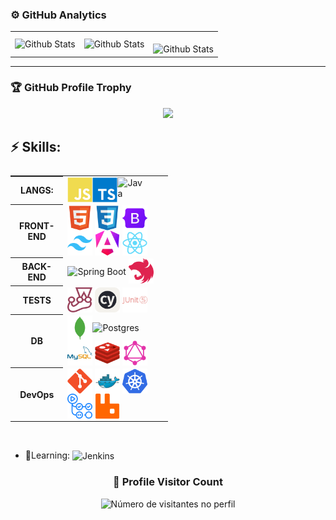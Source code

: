 ### ⚙️ GitHub Analytics

<table style="width:100%">
  <tr>
    <td>
      <img
        align="left"
        src="https://github-readme-stats.vercel.app/api?username=wesnds&theme=dark&hide_border=false&include_all_commits=true"
        alt="Github Stats"
      />
    </td>
    <td>
      <img
        align="left"
        src="https://github-readme-stats.vercel.app/api/top-langs/?username=wesnds&theme=dark&hide_border=false&include_all_commits=true&count_private=true&layout=compact"
        alt="Github Stats"
      />
    </td>
    <td>
      <br />
      <img
        align="left"
        src="https://github-readme-streak-stats.herokuapp.com/?user=wesnds&theme=dark&hide_border=false"
        alt="Github Stats"
      />
    </td>
  </tr>
</table>

---

### 🏆 GitHub Profile Trophy

<p align="center">
  <a
    href="https://github.com/wesnds/github-profile-trophy"
    title="repositório de troféus"
  >
    <img
      width="800"
      src="https://github-profile-trophy.vercel.app/?username=wesnds&column=8&theme=darkhub&no-frame=true&no-bg=true"
    />
  </a>
</p>

## ⚡ Skills:

<table style="width:100%;display:grid;grid-template-columns:1fr 1fr">
  <tr>
    <th>LANGS:</th>
    <td style="display:flex">
      <img align="center" alt="JavaScipt" height="40" width="40" src="https://raw.githubusercontent.com/devicons/devicon/master/icons/javascript/javascript-plain.svg">
      <img align="center" alt="Typescript" height="40" width="40" src="https://raw.githubusercontent.com/devicons/devicon/master/icons/typescript/typescript-original.svg">
      <img align="center" alt="Java" height="40" width="40" src="https://skillicons.dev/icons?i=java">
    </td>
  </tr>
  <tr>
    <th>FRONT-END</th>
    <td>
      <img align="center" alt="HTML" height="40" width="40" src="https://raw.githubusercontent.com/devicons/devicon/master/icons/html5/html5-original.svg">
      <img align="center" alt="CSS" height="40" width="40" src="https://raw.githubusercontent.com/devicons/devicon/master/icons/css3/css3-original.svg">
      <img align="center" alt="Bootstrap" height="40" width="40" src="https://raw.githubusercontent.com/devicons/devicon/master/icons/bootstrap/bootstrap-original.svg">
      <img align="center" alt="Tailwind" height="40" width="40" src="https://raw.githubusercontent.com/devicons/devicon/master/icons/tailwindcss/tailwindcss-original.svg">
      <img align="center" alt="Angular" height="40" width="40" src="https://raw.githubusercontent.com/devicons/devicon/master/icons/angular/angular-original.svg">
      <img align="center" alt="React" height="40" width="40" src="https://raw.githubusercontent.com/devicons/devicon/master/icons/react/react-original.svg">
    </td>
  </tr>
  <tr>
    <th>BACK-END</th>
    <td>
      <img align="center" alt="Spring Boot" height ="40" width="40" src="https://skillicons.dev/icons?i=spring">
      <img align="center" alt="NestJS" height ="40" width="40" src="https://raw.githubusercontent.com/devicons/devicon/refs/heads/master/icons/nestjs/nestjs-original.svg">
    </td>
  </tr>
  <tr>
    <th>TESTS</th>
    <td>
      <img align="center" alt="Jest" height ="40" width="40" src="https://raw.githubusercontent.com/devicons/devicon/master/icons/jest/jest-plain.svg">
    <img align="center" alt="Cypress" height ="40" width="40" src="https://raw.githubusercontent.com/tandpfun/skill-icons/main/icons/Cypress-Light.svg">
    <img align="center" alt="JUnit" height ="40" width="40" src="https://raw.githubusercontent.com/devicons/devicon/refs/heads/master/icons/junit/junit-line-wordmark.svg">
    </td>
  </tr>
  <tr>
    <th>DB</th>
    <td>
      <img align="center" alt="MongoDB" height ="40" width="40" src="https://raw.githubusercontent.com/devicons/devicon/master/icons/mongodb/mongodb-plain.svg"><img align="center" alt="Postgres" height ="40" width="40" src="https://skillicons.dev/icons?i=postgres">
      <img align="center" alt="MySQL" height ="40" width="40" src="https://raw.githubusercontent.com/devicons/devicon/refs/heads/master/icons/mysql/mysql-original-wordmark.svg">
      <img align="center" alt="Redis" height ="40" width="40" src="https://raw.githubusercontent.com/devicons/devicon/refs/heads/master/icons/redis/redis-original.svg">
      <img align="center" alt="GraphQL" height ="40" width="40" src="https://raw.githubusercontent.com/devicons/devicon/refs/heads/master/icons/graphql/graphql-plain.svg">
    </td>
  </tr>
  <tr>
    <th>DevOps</th>
    <td>
       <img align="center" alt="GIT" height="40" width="40" src="https://raw.githubusercontent.com/devicons/devicon/master/icons/git/git-original.svg">
      <img align="center" alt="Docker" height ="40" width="40" src="https://raw.githubusercontent.com/devicons/devicon/master/icons/docker/docker-original.svg">
      <img align="center" alt="Kubernetes" height ="40" width="40" src="https://raw.githubusercontent.com/devicons/devicon/refs/heads/master/icons/kubernetes/kubernetes-original.svg">
      <img align="center" alt="Github Actions" height ="40" width="40" src="https://raw.githubusercontent.com/devicons/devicon/refs/heads/master/icons/githubactions/githubactions-plain.svg">
      <img align="center" alt="RabbitMQ" height ="40" width="40" src="https://raw.githubusercontent.com/devicons/devicon/refs/heads/master/icons/rabbitmq/rabbitmq-original.svg">
<!--   <img align="center" alt="Kafka" height ="40" width="40" src="https://raw.githubusercontent.com/devicons/devicon/refs/heads/master/icons/apachekafka/apachekafka-original.svg"> -->
    </td>
  </tr>
</table>
  
<br>
          
- 🌱Learning: <img align="center" alt="Jenkins" height ="80" width="80" src="https://skillicons.dev/icons?i=jenkins">

###

<div align="center">
  <h3><b>📍 Profile Visitor Count</b></h3>
</div>

<p align="center">
  <img
    src="https://profile-counter.glitch.me/wesnds/count.svg"
    alt="Número de visitantes no perfil"
  />
</p>
